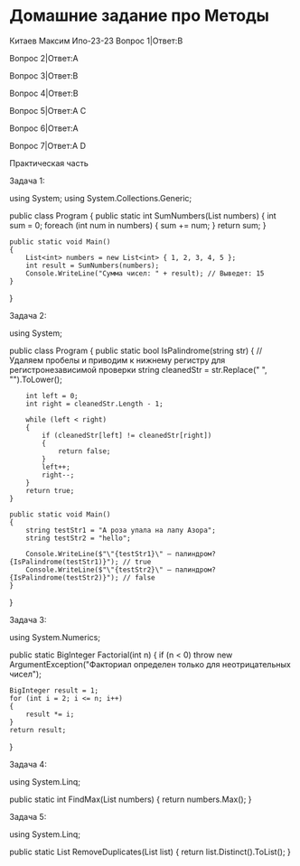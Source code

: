 # Домашние задание про Методы
Китаев Максим Ипо-23-23
Вопрос 1|Ответ:B

Вопрос 2|Ответ:A

Вопрос 3|Ответ:B

Вопрос 4|Ответ:B

Вопрос 5|Ответ:A C

Вопрос 6|Ответ:A

Вопрос 7|Ответ:A D


Практическая часть 

Задача 1: 

using System;
using System.Collections.Generic;

public class Program
{
    public static int SumNumbers(List<int> numbers)
    {
        int sum = 0;
        foreach (int num in numbers)
        {
            sum += num;
        }
        return sum;
    }
    
    public static void Main()
    {
        List<int> numbers = new List<int> { 1, 2, 3, 4, 5 };
        int result = SumNumbers(numbers);
        Console.WriteLine("Сумма чисел: " + result); // Выведет: 15
    }
}

Задача 2:

using System;

public class Program
{
    public static bool IsPalindrome(string str)
    {
        // Удаляем пробелы и приводим к нижнему регистру для регистронезависимой проверки
        string cleanedStr = str.Replace(" ", "").ToLower();
        
        int left = 0;
        int right = cleanedStr.Length - 1;

        while (left < right)
        {
            if (cleanedStr[left] != cleanedStr[right])
            {
                return false;
            }
            left++;
            right--;
        }
        return true;
    }

    public static void Main()
    {
        string testStr1 = "А роза упала на лапу Азора";
        string testStr2 = "hello";
        
        Console.WriteLine($"\"{testStr1}\" — палиндром? {IsPalindrome(testStr1)}"); // true
        Console.WriteLine($"\"{testStr2}\" — палиндром? {IsPalindrome(testStr2)}"); // false
    }
}

Задача 3:

using System.Numerics;

public static BigInteger Factorial(int n)
{
    if (n < 0)
        throw new ArgumentException("Факториал определен только для неотрицательных чисел");
    
    BigInteger result = 1;
    for (int i = 2; i <= n; i++)
    {
        result *= i;
    }
    return result;
}

Задача 4:

using System.Linq;

public static int FindMax(List<int> numbers)
{
    return numbers.Max();
}

Задача 5:

using System.Linq;

public static List<T> RemoveDuplicates<T>(List<T> list)
{
    return list.Distinct().ToList();
}

